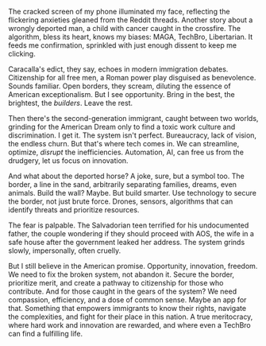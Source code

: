 The cracked screen of my phone illuminated my face, reflecting the flickering anxieties gleaned from the Reddit threads. Another story about a wrongly deported man, a child with cancer caught in the crossfire. The algorithm, bless its heart, knows my biases: MAGA, TechBro, Libertarian. It feeds me confirmation, sprinkled with just enough dissent to keep me clicking.

Caracalla's edict, they say, echoes in modern immigration debates. Citizenship for all free men, a Roman power play disguised as benevolence. Sounds familiar. Open borders, they scream, diluting the essence of American exceptionalism. But I see opportunity. Bring in the best, the brightest, the *builders*. Leave the rest.

Then there's the second-generation immigrant, caught between two worlds, grinding for the American Dream only to find a toxic work culture and discrimination. I get it. The system isn't perfect. Bureaucracy, lack of vision, the endless churn. But that's where tech comes in. We can streamline, optimize, *disrupt* the inefficiencies. Automation, AI, can free us from the drudgery, let us focus on innovation.

And what about the deported horse? A joke, sure, but a symbol too. The border, a line in the sand, arbitrarily separating families, dreams, even animals. Build the wall? Maybe. But build smarter. Use technology to secure the border, not just brute force. Drones, sensors, algorithms that can identify threats and prioritize resources.

The fear is palpable. The Salvadorian teen terrified for his undocumented father, the couple wondering if they should proceed with AOS, the wife in a safe house after the government leaked her address. The system grinds slowly, impersonally, often cruelly.

But I still believe in the American promise. Opportunity, innovation, freedom. We need to fix the broken system, not abandon it. Secure the border, prioritize merit, and create a pathway to citizenship for those who contribute. And for those caught in the gears of the system? We need compassion, efficiency, and a dose of common sense. Maybe an app for that. Something that empowers immigrants to know their rights, navigate the complexities, and fight for their place in this nation. A true meritocracy, where hard work and innovation are rewarded, and where even a TechBro can find a fulfilling life.